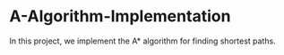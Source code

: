 # A-Algorithm-Implementation
In this project, we implement the A* algorithm for finding shortest paths.
